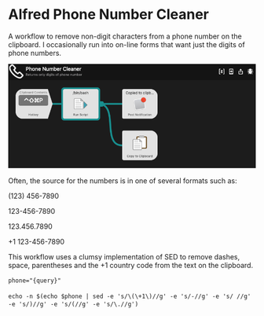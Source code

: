 # Alfred Phone Number Cleaner
A workflow to remove non-digit characters from a phone number on the clipboard. I occasionally run into on-line forms that want just the digits of phone numbers. 

![workflow](https://github.com/woodwerk/alfred_phone_number_cleaner/blob/master/alfred_phone_number_cleaner_workflow.png?raw=true)

Often, the source for the numbers is in one of several formats such as:

  (123) 456-7890
  
  123-456-7890
  
  123.456.7890
  
  +1 123-456-7890

This workflow uses a clumsy implementation of SED to remove dashes, space, parentheses and the +1 country code from the text on the clipboard.

```
phone="{query}"

echo -n $(echo $phone | sed -e 's/\(\+1\)//g' -e 's/-//g' -e 's/ //g' -e 's/)//g' -e 's/(//g' -e 's/\.//g')
```


  
  
  


